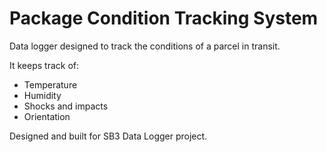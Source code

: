 # Package Condition Tracking System

Data logger designed to track the conditions of a parcel in transit.

It keeps track of:
* Temperature
* Humidity
* Shocks and impacts
* Orientation

Designed and built for SB3 Data Logger project.